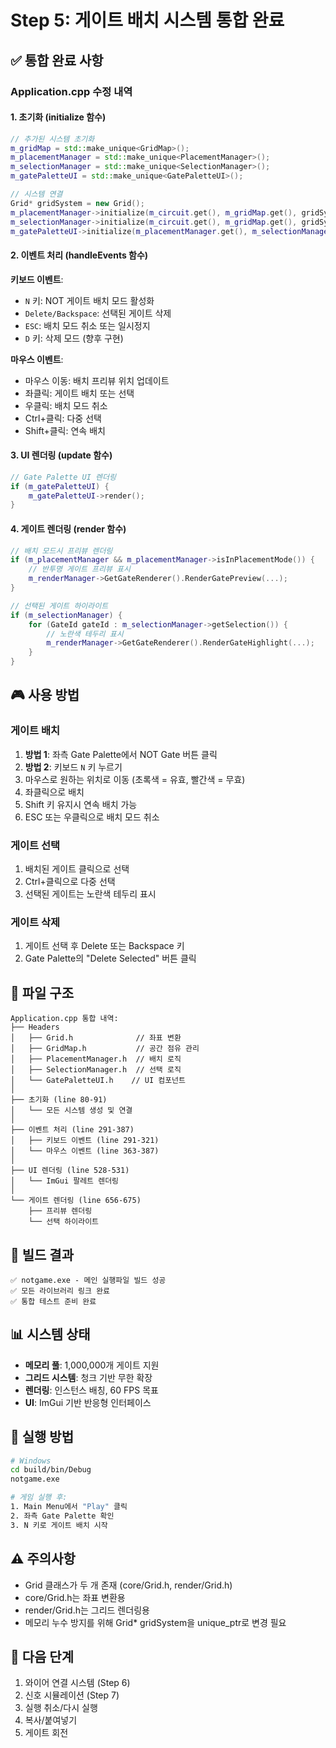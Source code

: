 # Step 5: 게이트 배치 시스템 통합 완료

## ✅ 통합 완료 사항

### Application.cpp 수정 내역

#### 1. 초기화 (initialize 함수)
```cpp
// 추가된 시스템 초기화
m_gridMap = std::make_unique<GridMap>();
m_placementManager = std::make_unique<PlacementManager>();
m_selectionManager = std::make_unique<SelectionManager>();
m_gatePaletteUI = std::make_unique<GatePaletteUI>();

// 시스템 연결
Grid* gridSystem = new Grid();
m_placementManager->initialize(m_circuit.get(), m_gridMap.get(), gridSystem);
m_selectionManager->initialize(m_circuit.get(), m_gridMap.get(), gridSystem);
m_gatePaletteUI->initialize(m_placementManager.get(), m_selectionManager.get());
```

#### 2. 이벤트 처리 (handleEvents 함수)

**키보드 이벤트**:
- `N` 키: NOT 게이트 배치 모드 활성화
- `Delete/Backspace`: 선택된 게이트 삭제
- `ESC`: 배치 모드 취소 또는 일시정지
- `D` 키: 삭제 모드 (향후 구현)

**마우스 이벤트**:
- 마우스 이동: 배치 프리뷰 위치 업데이트
- 좌클릭: 게이트 배치 또는 선택
- 우클릭: 배치 모드 취소
- Ctrl+클릭: 다중 선택
- Shift+클릭: 연속 배치

#### 3. UI 렌더링 (update 함수)
```cpp
// Gate Palette UI 렌더링
if (m_gatePaletteUI) {
    m_gatePaletteUI->render();
}
```

#### 4. 게이트 렌더링 (render 함수)
```cpp
// 배치 모드시 프리뷰 렌더링
if (m_placementManager && m_placementManager->isInPlacementMode()) {
    // 반투명 게이트 프리뷰 표시
    m_renderManager->GetGateRenderer().RenderGatePreview(...);
}

// 선택된 게이트 하이라이트
if (m_selectionManager) {
    for (GateId gateId : m_selectionManager->getSelection()) {
        // 노란색 테두리 표시
        m_renderManager->GetGateRenderer().RenderGateHighlight(...);
    }
}
```

## 🎮 사용 방법

### 게이트 배치
1. **방법 1**: 좌측 Gate Palette에서 NOT Gate 버튼 클릭
2. **방법 2**: 키보드 `N` 키 누르기
3. 마우스로 원하는 위치로 이동 (초록색 = 유효, 빨간색 = 무효)
4. 좌클릭으로 배치
5. Shift 키 유지시 연속 배치 가능
6. ESC 또는 우클릭으로 배치 모드 취소

### 게이트 선택
1. 배치된 게이트 클릭으로 선택
2. Ctrl+클릭으로 다중 선택
3. 선택된 게이트는 노란색 테두리 표시

### 게이트 삭제
1. 게이트 선택 후 Delete 또는 Backspace 키
2. Gate Palette의 "Delete Selected" 버튼 클릭

## 📁 파일 구조

```
Application.cpp 통합 내역:
├── Headers
│   ├── Grid.h              // 좌표 변환
│   ├── GridMap.h           // 공간 점유 관리
│   ├── PlacementManager.h  // 배치 로직
│   ├── SelectionManager.h  // 선택 로직
│   └── GatePaletteUI.h    // UI 컴포넌트
│
├── 초기화 (line 80-91)
│   └── 모든 시스템 생성 및 연결
│
├── 이벤트 처리 (line 291-387)
│   ├── 키보드 이벤트 (line 291-321)
│   └── 마우스 이벤트 (line 363-387)
│
├── UI 렌더링 (line 528-531)
│   └── ImGui 팔레트 렌더링
│
└── 게이트 렌더링 (line 656-675)
    ├── 프리뷰 렌더링
    └── 선택 하이라이트
```

## 🔧 빌드 결과

```
✅ notgame.exe - 메인 실행파일 빌드 성공
✅ 모든 라이브러리 링크 완료
✅ 통합 테스트 준비 완료
```

## 📊 시스템 상태

- **메모리 풀**: 1,000,000개 게이트 지원
- **그리드 시스템**: 청크 기반 무한 확장
- **렌더링**: 인스턴스 배칭, 60 FPS 목표
- **UI**: ImGui 기반 반응형 인터페이스

## 🚀 실행 방법

```bash
# Windows
cd build/bin/Debug
notgame.exe

# 게임 실행 후:
1. Main Menu에서 "Play" 클릭
2. 좌측 Gate Palette 확인
3. N 키로 게이트 배치 시작
```

## ⚠️ 주의사항

- Grid 클래스가 두 개 존재 (core/Grid.h, render/Grid.h)
- core/Grid.h는 좌표 변환용
- render/Grid.h는 그리드 렌더링용
- 메모리 누수 방지를 위해 Grid* gridSystem을 unique_ptr로 변경 필요

## 🎯 다음 단계

1. 와이어 연결 시스템 (Step 6)
2. 신호 시뮬레이션 (Step 7)
3. 실행 취소/다시 실행
4. 복사/붙여넣기
5. 게이트 회전
